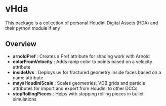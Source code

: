 # vHda
  
This package is a collection of personal Houdini Digital Assets (HDA) and their python module if any  
  
## Overview  
  
* **arnoldPref** : Creates a Pref attribute for shading work with Arnold
* **colorFromVelocity** : Adds ramp color to points based on a velocity attribute
* **insideUvs** : Deploys uv for fractured geometry inside faces based on a name attribute
* **mayaHoudiniScale** : Scales geometries, VDB grids and particle attributes for import and export from Houdini to other DCCs
* **stopRollingPieces** : Helps with stopping rolling pieces in bullet simulations
